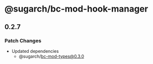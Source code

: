 # @sugarch/bc-mod-hook-manager

## 0.2.7

### Patch Changes

-   Updated dependencies
    -   @sugarch/bc-mod-types@0.3.0
